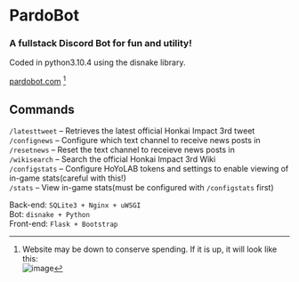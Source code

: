 # PardoBot
### A fullstack Discord Bot for fun and utility!

Coded in python3.10.4 using the disnake library.

[pardobot.com](http://pardobot.com) [^1]

## Commands

```/latesttweet``` – Retrieves the latest official Honkai Impact 3rd tweet  
```/confignews``` – Configure which text channel to receive news posts in  
```/resetnews``` – Reset the text channel to receieve news posts in  
```/wikisearch``` – Search the official Honkai Impact 3rd Wiki  
```/configstats``` – Configure HoYoLAB tokens and settings to enable viewing of in-game stats(careful with this!)  
```/stats``` – View in-game stats(must be configured with ```/configstats``` first)  

Back-end: ```SQLite3 + Nginx + uWSGI```  
Bot: ```disnake + Python```  
Front-end: ```Flask + Bootstrap```  

[^1]: Website may be down to conserve spending. If it is up, it will look like this:  
![image](https://user-images.githubusercontent.com/16745912/213599381-086dc9d3-bd03-486b-acf3-1645f4848a2d.png)
